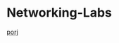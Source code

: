 # Networking-Labs

[porj](https://github.com/AlfonsoPajader/Networking-Labs/blob/main/Day%208%20Lab%20-%20IPv4%20Addresses%20%5BGREAT%5D.pkt)
